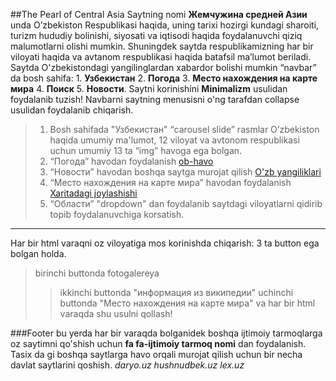 ##The Pearl of Central Asia
Saytning nomi **Жемчужина средней Азии** unda O’zbekiston Respublikasi haqida, uning tarixi hozirgi kundagi sharoiti, turizm hududiy bolinishi, siyosati va iqtisodi haqida foydalanuvchi qiziq malumotlarni olishi mumkin.
   Shuningdek saytda respublikamizning har bir viloyati haqida va avtanom respublikasi haqida batafsil ma’lumot beriladi.   Saytda O'zbekistondagi yangilinglardan xabardor bolishi mumkin “navbar” da bosh sahifa:   1. **Узбекистан**   2. **Погода**  3. **Место нахождения на карте мира**   4. **Поиск**   5. **Новости**.
  Saytni korinishini **Minimalizm** usulidan foydalanib tuzish!     Navbarni saytning menusisni o'ng tarafdan collapse usulidan foydalanib chiqarish.

  >1.	Bosh sahifada "Узбекистан" “carousel slide” rasmlar O’zbekiston haqida umumiy ma'lumot, 12 viloyat va avtonom respublikasi   uchun umumiy 13 ta “img”  havoga ega bolgan.
  >2.	“Погода” havodan foydalanish  [ob-havo](http://pogoda.uz)
  >3.	“Новости” havodan boshqa saytga murojat qilish [O'zb yangiliklari](http://daryo.uz)
  >4.	“Место нахождения на карте мира” havodan foydalanish [Xaritadagi joylashishi](http://maps.google.com)
  >5.	“Области”  "dropdown" dan foydalanib saytdagi viloyatlarni qidirib topib foydalanuvchiga korsatish.
--------
Har bir html varaqni oz viloyatiga mos korinishda chiqarish: 3 ta button ega bolgan holda.
> birinchi buttonda fotogalereya
>>ikkinchi buttonda  "информация из википедии"
>uchinchi buttonda "Место нахождения на карте мира"
  >> va har bir html varaqda shu usulni qollash!


###Footer
  bu yerda har bir varaqda bolganidek boshqa ijtimoiy tarmoqlarga oz saytimni   qo'shish uchun **fa fa-ijtimoiy tarmoq nomi** dan
  foydalanish. Tasix da gi boshqa saytlarga havo orqali murojat qilish uchun bir necha davlat saytlarini qoshish.   _daryo.uz_  _hushnudbek.uz_  _lex.uz_



